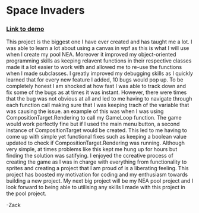 # Space Invaders
### [Link to demo](https://youtu.be/tgmRgHnPv4Q)
This project is the biggest one I have ever created and has taught me a lot. I was able to learn a lot about using a canvas in wpf as this is what I will use when I create my pool NEA. Moreover it improved my object-oriented programming skills as keeping relavent functions in their respective classes made it a lot easier to work with and allowed me to re-use the functions when I made subclasses. I greatly improved my debugging skills as I quickly learned that for every new feature I added, 10  bugs would pop up. To be completely honest I am shocked at how fast I was able to track down and fix some of the bugs as at times it was instant. However, there were times that the bug was not obvious at all and led to me having to navigate through each function call making sure that I was keeping trach of the variable that was causing the issue. an example of this was when I was using CompositionTarget.Rendering to call my GameLoop function. The game would work perfectly fine but if I used the main menu button, a second instance of CompositionTarget would be created. This led to me having to come up with simple yet functional fixes such as keeping a boolean value updated to check if CompositionTarget.Rendering was running. Although very simple, at times problems like this kept me hung up for hours but finding the solution was satifying.
I enjoyed the ccreative process of creating the game as I was in charge with everything from functionality to sprites and creating a project that I am proud of is a liberating feeling. This project has boosted my motivation for coding and my enthusiasm towards building a new project.
My next big project will be my NEA pool project and I look forward to being able to utilising any skills I made with this project in the pool project.

-Zack
